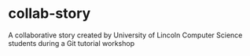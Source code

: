 # collab-story
A collaborative story created by University of Lincoln Computer Science students during a Git tutorial workshop
